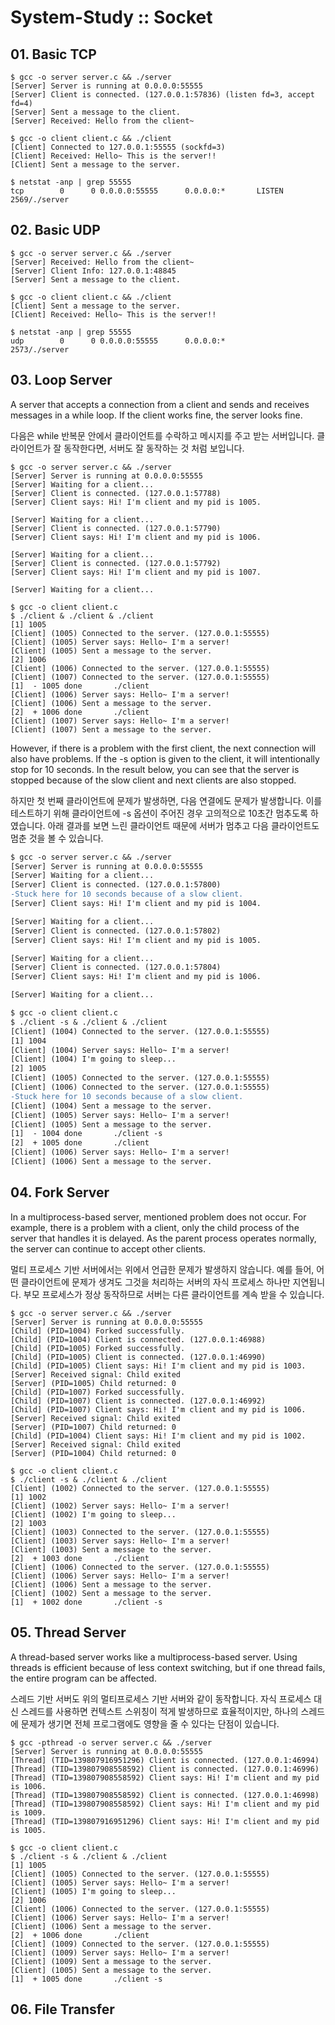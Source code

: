# System-Study :: Socket

## 01. Basic TCP
```
$ gcc -o server server.c && ./server
[Server] Server is running at 0.0.0.0:55555
[Server] Client is connected. (127.0.0.1:57836) (listen fd=3, accept fd=4)
[Server] Sent a message to the client.
[Server] Received: Hello from the client~
```

```
$ gcc -o client client.c && ./client
[Client] Connected to 127.0.0.1:55555 (sockfd=3)
[Client] Received: Hello~ This is the server!!
[Client] Sent a message to the server.
```

```
$ netstat -anp | grep 55555
tcp        0      0 0.0.0.0:55555      0.0.0.0:*       LISTEN      2569/./server
```


## 02. Basic UDP
```
$ gcc -o server server.c && ./server
[Server] Received: Hello from the client~
[Server] Client Info: 127.0.0.1:48845
[Server] Sent a message to the client.
```

```
$ gcc -o client client.c && ./client
[Client] Sent a message to the server.
[Client] Received: Hello~ This is the server!!
```

```
$ netstat -anp | grep 55555
udp        0      0 0.0.0.0:55555      0.0.0.0:*                   2573/./server
```


## 03. Loop Server
A server that accepts a connection from a client and sends and receives messages in a while loop.
If the client works fine, the server looks fine.

다음은 while 반복문 안에서 클라이언트를 수락하고 메시지를 주고 받는 서버입니다.
클라이언트가 잘 동작한다면, 서버도 잘 동작하는 것 처럼 보입니다.

```
$ gcc -o server server.c && ./server
[Server] Server is running at 0.0.0.0:55555
[Server] Waiting for a client...
[Server] Client is connected. (127.0.0.1:57788)
[Server] Client says: Hi! I'm client and my pid is 1005.

[Server] Waiting for a client...
[Server] Client is connected. (127.0.0.1:57790)
[Server] Client says: Hi! I'm client and my pid is 1006.

[Server] Waiting for a client...
[Server] Client is connected. (127.0.0.1:57792)
[Server] Client says: Hi! I'm client and my pid is 1007.

[Server] Waiting for a client...
```

```
$ gcc -o client client.c
$ ./client & ./client & ./client 
[1] 1005
[Client] (1005) Connected to the server. (127.0.0.1:55555)
[Client] (1005) Server says: Hello~ I'm a server!
[Client] (1005) Sent a message to the server.
[2] 1006
[Client] (1006) Connected to the server. (127.0.0.1:55555)
[Client] (1007) Connected to the server. (127.0.0.1:55555)
[1]  - 1005 done       ./client
[Client] (1006) Server says: Hello~ I'm a server!
[Client] (1006) Sent a message to the server.
[2]  + 1006 done       ./client
[Client] (1007) Server says: Hello~ I'm a server!
[Client] (1007) Sent a message to the server.
```

However, if there is a problem with the first client, the next connection will also have problems.
If the -s option is given to the client, it will intentionally stop for 10 seconds.
In the result below, you can see that the server is stopped because of the slow client and next clients are also stopped.

하지만 첫 번째 클라이언트에 문제가 발생하면, 다음 연결에도 문제가 발생합니다.
이를 테스트하기 위해 클라이언트에 -s 옵션이 주어진 경우 고의적으로 10초간 멈추도록 하였습니다.
아래 결과를 보면 느린 클라이언트 때문에 서버가 멈추고 다음 클라이언트도 멈춘 것을 볼 수 있습니다.

```diff
$ gcc -o server server.c && ./server
[Server] Server is running at 0.0.0.0:55555
[Server] Waiting for a client...
[Server] Client is connected. (127.0.0.1:57800)
-Stuck here for 10 seconds because of a slow client.
[Server] Client says: Hi! I'm client and my pid is 1004.

[Server] Waiting for a client...
[Server] Client is connected. (127.0.0.1:57802)
[Server] Client says: Hi! I'm client and my pid is 1005.

[Server] Waiting for a client...
[Server] Client is connected. (127.0.0.1:57804)
[Server] Client says: Hi! I'm client and my pid is 1006.

[Server] Waiting for a client...
```

```diff
$ gcc -o client client.c
$ ./client -s & ./client & ./client
[Client] (1004) Connected to the server. (127.0.0.1:55555)
[1] 1004
[Client] (1004) Server says: Hello~ I'm a server!
[Client] (1004) I'm going to sleep...
[2] 1005
[Client] (1005) Connected to the server. (127.0.0.1:55555)
[Client] (1006) Connected to the server. (127.0.0.1:55555)
-Stuck here for 10 seconds because of a slow client.
[Client] (1004) Sent a message to the server.
[Client] (1005) Server says: Hello~ I'm a server!
[Client] (1005) Sent a message to the server.
[1]  - 1004 done       ./client -s
[2]  + 1005 done       ./client
[Client] (1006) Server says: Hello~ I'm a server!
[Client] (1006) Sent a message to the server.
```


## 04. Fork Server
In a multiprocess-based server, mentioned problem does not occur. 
For example, there is a problem with a client, 
only the child process of the server that handles it is delayed.
As the parent process operates normally, the server can continue to accept other clients. 

멀티 프로세스 기반 서버에서는 위에서 언급한 문제가 발생하지 않습니다.
예를 들어, 어떤 클라이언트에 문제가 생겨도 그것을 처리하는 서버의 자식 프로세스 하나만 지연됩니다.
부모 프로세스가 정상 동작하므로 서버는 다른 클라이언트를 계속 받을 수 있습니다.

```
$ gcc -o server server.c && ./server
[Server] Server is running at 0.0.0.0:55555
[Child] (PID=1004) Forked successfully.
[Child] (PID=1004) Client is connected. (127.0.0.1:46988)
[Child] (PID=1005) Forked successfully.
[Child] (PID=1005) Client is connected. (127.0.0.1:46990)
[Child] (PID=1005) Client says: Hi! I'm client and my pid is 1003.
[Server] Received signal: Child exited
[Server] (PID=1005) Child returned: 0
[Child] (PID=1007) Forked successfully.
[Child] (PID=1007) Client is connected. (127.0.0.1:46992)
[Child] (PID=1007) Client says: Hi! I'm client and my pid is 1006.
[Server] Received signal: Child exited
[Server] (PID=1007) Child returned: 0
[Child] (PID=1004) Client says: Hi! I'm client and my pid is 1002.
[Server] Received signal: Child exited
[Server] (PID=1004) Child returned: 0
```

```
$ gcc -o client client.c
$ ./client -s & ./client & ./client
[Client] (1002) Connected to the server. (127.0.0.1:55555)
[1] 1002
[Client] (1002) Server says: Hello~ I'm a server!
[Client] (1002) I'm going to sleep...
[2] 1003
[Client] (1003) Connected to the server. (127.0.0.1:55555)
[Client] (1003) Server says: Hello~ I'm a server!
[Client] (1003) Sent a message to the server.
[2]  + 1003 done       ./client
[Client] (1006) Connected to the server. (127.0.0.1:55555)
[Client] (1006) Server says: Hello~ I'm a server!
[Client] (1006) Sent a message to the server.
[Client] (1002) Sent a message to the server.
[1]  + 1002 done       ./client -s
```


## 05. Thread Server
A thread-based server works like a multiprocess-based server.
Using threads is efficient because of less context switching, but if one thread fails, the entire program can be affected.

스레드 기반 서버도 위의 멀티프로세스 기반 서버와 같이 동작합니다.
자식 프로세스 대신 스레드를 사용하면 컨텍스트 스위칭이 적게 발생하므로 효율적이지만, 
하나의 스레드에 문제가 생기면 전체 프로그램에도 영향을 줄 수 있다는 단점이 있습니다.

```
$ gcc -pthread -o server server.c && ./server
[Server] Server is running at 0.0.0.0:55555
[Thread] (TID=139807916951296) Client is connected. (127.0.0.1:46994)
[Thread] (TID=139807908558592) Client is connected. (127.0.0.1:46996)
[Thread] (TID=139807908558592) Client says: Hi! I'm client and my pid is 1006.
[Thread] (TID=139807908558592) Client is connected. (127.0.0.1:46998)
[Thread] (TID=139807908558592) Client says: Hi! I'm client and my pid is 1009.
[Thread] (TID=139807916951296) Client says: Hi! I'm client and my pid is 1005.
```

```
$ gcc -o client client.c
$ ./client -s & ./client & ./client
[1] 1005
[Client] (1005) Connected to the server. (127.0.0.1:55555)
[Client] (1005) Server says: Hello~ I'm a server!
[Client] (1005) I'm going to sleep...
[2] 1006
[Client] (1006) Connected to the server. (127.0.0.1:55555)
[Client] (1006) Server says: Hello~ I'm a server!
[Client] (1006) Sent a message to the server.
[2]  + 1006 done       ./client
[Client] (1009) Connected to the server. (127.0.0.1:55555)
[Client] (1009) Server says: Hello~ I'm a server!
[Client] (1009) Sent a message to the server.
[Client] (1005) Sent a message to the server.
[1]  + 1005 done       ./client -s
```


## 06. File Transfer

